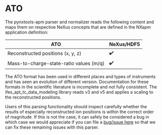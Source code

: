 # ATO

The pynxtools-apm parser and normalizer reads the following content and maps them on respective NeXus concepts that are defined in the NXapm application definition:

| ATO | NeXus/HDF5 |
| --------------- | --------------  |
| Reconstructed positions (x, y, z) | :heavy_check_mark: |
| Mass-to-charge-state-ratio values (m/q) | :heavy_check_mark: |

The ATO format has been used in different places and types of instruments and has
seen an evolution of different version. Documentation for these formats in the scientific
literature is incomplete and not fully consistent. The ifes_apt_tc_data_modeling library
reads v3 and v5 and applies a scaling to the reconstructed positions.

Users of this parsing functionality should inspect carefully whether the results of especially
reconstructed ion positions is within the correct order of magnitude. If this is not the case,
it can safely be considered a bug in which case we would appreciate if you can file a 
[bug/issue here](https://github.com/atomprobe-tc/ifes_apt_tc_data_modeling) so that we
can fix these remaining issues with this parser.
